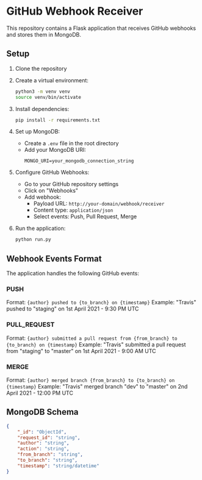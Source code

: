 # GitHub Webhook Receiver

This repository contains a Flask application that receives GitHub webhooks and stores them in MongoDB.

## Setup

1. Clone the repository
2. Create a virtual environment:
   ```bash
   python3 -m venv venv
   source venv/bin/activate
   ```

3. Install dependencies:
   ```bash
   pip install -r requirements.txt
   ```

4. Set up MongoDB:
   - Create a `.env` file in the root directory
   - Add your MongoDB URI:
     ```
     MONGO_URI=your_mongodb_connection_string
     ```

5. Configure GitHub Webhooks:
   - Go to your GitHub repository settings
   - Click on "Webhooks"
   - Add webhook:
     - Payload URL: `http://your-domain/webhook/receiver`
     - Content type: `application/json`
     - Select events: Push, Pull Request, Merge

6. Run the application:
   ```bash
   python run.py
   ```

## Webhook Events Format

The application handles the following GitHub events:

### PUSH
Format: `{author} pushed to {to_branch} on {timestamp}`
Example: "Travis" pushed to "staging" on 1st April 2021 - 9:30 PM UTC

### PULL_REQUEST
Format: `{author} submitted a pull request from {from_branch} to {to_branch} on {timestamp}`
Example: "Travis" submitted a pull request from "staging" to "master" on 1st April 2021 - 9:00 AM UTC

### MERGE
Format: `{author} merged branch {from_branch} to {to_branch} on {timestamp}`
Example: "Travis" merged branch "dev" to "master" on 2nd April 2021 - 12:00 PM UTC

## MongoDB Schema

```json
{
    "_id": "ObjectId",
    "request_id": "string",
    "author": "string",
    "action": "string",
    "from_branch": "string",
    "to_branch": "string",
    "timestamp": "string/datetime"
}
```